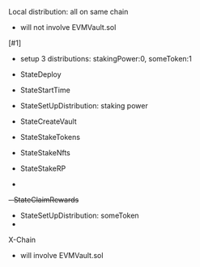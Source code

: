 Local distribution: all on same chain

- will not involve EVMVault.sol

[#1]
- setup 3 distributions: stakingPower:0, someToken:1

- StateDeploy
- StateStartTime
- StateSetUpDistribution: staking power
- StateCreateVault
- StateStakeTokens
- StateStakeNfts
- StateStakeRP
- 
~~- StateClaimRewards~~
- StateSetUpDistribution: someToken
- 


X-Chain
- will involve EVMVault.sol